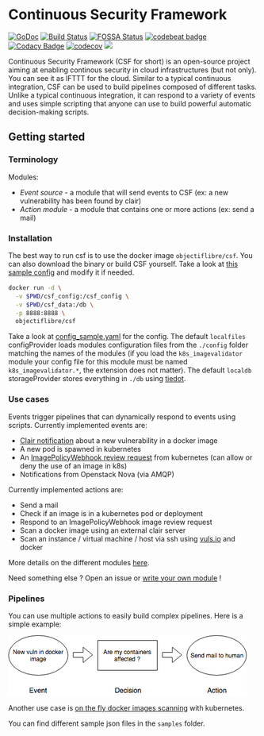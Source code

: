 # Continuous Security Framework


[![GoDoc](https://godoc.org/github.com/ObjectifLibre/csf?status.svg)](https://godoc.org/github.com/ObjectifLibre/csf) [![Build Status](https://travis-ci.org/ObjectifLibre/csf.svg?branch=master)](https://travis-ci.org/ObjectifLibre/csf) [![FOSSA Status](https://app.fossa.io/api/projects/custom%2B4963%2Fgit%40github.com%3AObjectifLibre%2Fcsf.git.svg?type=shield)](https://app.fossa.io/projects/custom%2B4963%2Fgit%40github.com%3AObjectifLibre%2Fcsf.git?ref=badge_shield) [![codebeat badge](https://codebeat.co/badges/a3974bbc-b9e2-4a52-a260-af70cc06034b)](https://codebeat.co/projects/github-com-objectiflibre-csf-master) [![Codacy Badge](https://api.codacy.com/project/badge/Grade/b0e42b0a96bd4523bb21528107f146b0)](https://www.codacy.com/project/Patazerty/csf/dashboard?utm_source=github.com&amp;utm_medium=referral&amp;utm_content=ObjectifLibre/csf&amp;utm_campaign=Badge_Grade_Dashboard) [![codecov](https://codecov.io/gh/ObjectifLibre/csf/branch/master/graph/badge.svg)](https://codecov.io/gh/ObjectifLibre/csf) [![](https://images.microbadger.com/badges/image/objectiflibre/csf.svg)](https://microbadger.com/images/objectiflibre/csf "Get your own image badge on microbadger.com")

Continuous Security Framework (CSF for short) is an open-source project aiming at enabling continous security in cloud infrastructures (but not only).
You can see it as IFTTT for the cloud. Similar to a typical continuous integration, CSF can be used to build pipelines composed of different tasks. Unlike a typical continuous integration, it can respond to a variety of events and uses simple scripting that anyone can use to build powerful automatic decision-making scripts.

## Getting started

### Terminology

Modules:

 - *Event source* - a module that will send events to CSF (ex: a new vulnerability has been found by clair)
 - *Action module* - a module that contains one or more actions (ex: send a mail)

### Installation

The best way to run csf is to use the docker image `objectiflibre/csf`. You can also download the binary or build CSF yourself.
Take a look at [this sample config](https://github.com/ObjectifLibre/csf/blob/master/csf_config/config_sample.yaml) and modify it if needed.

```bash
docker run -d \
  -v $PWD/csf_config:/csf_config \
  -v $PWD/csf_data:/db \
  -p 8888:8888 \
  objectiflibre/csf
```

Take a look at [config_sample.yaml](https://github.com/ObjectifLibre/csf/blob/master/csf_config/config_sample.yaml) for the config. The default `localfiles` configProvider loads modules configuration files from the `./config` folder matching the names of the modules (if you load the `k8s_imagevalidator` module your config file for this module must be named `k8s_imagevalidator.*`, the extension does not matter). The default `localdb` storageProvider stores everything in `./db` using [tiedot](https://github.com/HouzuoGuo/tiedot).

### Use cases

Events trigger pipelines that can dynamically respond to events using scripts. Currently implemented events are:

- [Clair notification](https://github.com/coreos/clair) about a new vulnerability in a docker image
- A new pod is spawned in kubernetes
- An [ImagePolicyWebhook review request](https://kubernetes.io/docs/reference/access-authn-authz/admission-controllers/#what-does-each-admission-controller-do) from kubernetes (can allow or deny the use of an image in k8s)
- Notifications from Openstack Nova (via AMQP)

Currently implemented actions are:

- Send a mail
- Check if an image is in a kubernetes pod or deployment
- Respond to an ImagePolicyWebhook image review request
- Scan a docker image using an external clair server
- Scan an instance / virtual machine / host via ssh using [vuls.io](https://vuls.io) and docker

More details on the different modules [here](https://github.com/ObjectifLibre/csf/blob/master/docs/modules.md).

Need something else ? Open an issue or [write your own module](https://github.com/ObjectifLibre/csf/blob/master/docs/write_modules.md) !


### Pipelines

You can use multiple actions to easily build complex pipelines. Here is a simple example:

![example](https://raw.githubusercontent.com/ObjectifLibre/csf/master/docs/csf_example.png)

Another use case is [on the fly docker images scanning](https://github.com/ObjectifLibre/csf/blob/master/docs/k8s_imagereviewWebhook_clair.md) with kubernetes.

You can find different sample json files in the `samples` folder.

